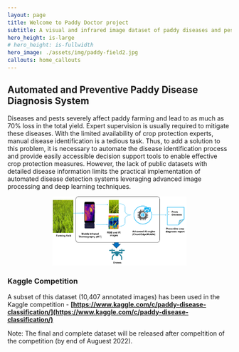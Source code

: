 ```yaml
---
layout: page
title: Welcome to Paddy Doctor project
subtitle: A visual and infrared image dataset of paddy diseases and pests.
hero_height: is-large
# hero_height: is-fullwidth
hero_image: ./assets/img/paddy-field2.jpg
callouts: home_callouts
---
```


## Automated and Preventive Paddy Disease Diagnosis System
Diseases and pests severely affect paddy farming and lead to as much as 70% loss in the total yield. Expert supervision is usually required to mitigate these diseases. With the limited availability of crop protection experts, manual disease identification is a tedious task. Thus, to add a solution to this problem, it is necessary to automate the disease identification process and provide easily accessible decision support tools to enable effective crop protection measures. However, the lack of public datasets with detailed disease information limits the practical implementation of automated disease detection systems leveraging advanced image processing and deep learning techniques.

<p align="center">
  <img src="https://raw.githubusercontent.com/paddydoc/paddydoc.github.io/main/assets/img/Datacollection_overview6.png" width="60%" height="60%" />
</p>


### Kaggle Competition
A subset of this dataset (10,407 annotated images) has been used in the Kaggle competition - 
**[https://www.kaggle.com/c/paddy-disease-classification/](https://www.kaggle.com/c/paddy-disease-classification/)**

Note: The final and complete dataset will be released after compeltition of the competition (by end of Auguest 2022).

